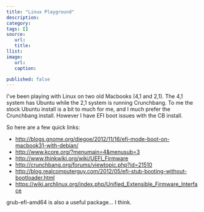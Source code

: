```yaml
---
title: "Linux Playground"
description:
category:
tags: []
source:
   url:
   title:
llist:
image:
   url:
   caption:

published: false
---
```


I've been playing with Linux on two old Macbooks (4,1 and 2,1). The 4,1 system has Ubuntu while the 2,1 system is running Crunchbang. To me the stock Ubuntu install is a bit to much for me, and I much prefer the Crunchbang install. However I have EFI boot issues with the CB install.


So here are a few quick links:

* http://blogs.gnome.org/diegoe/2012/11/16/efi-mode-boot-on-macbook31-with-debian/
* http://www.kcore.org/?menumain=4&menusub=3
* http://www.thinkwiki.org/wiki/UEFI_Firmware
* http://crunchbang.org/forums/viewtopic.php?id=21510
* http://blog.realcomputerguy.com/2012/05/efi-stub-booting-without-bootloader.html
* https://wiki.archlinux.org/index.php/Unified_Extensible_Firmware_Interface

grub-efi-amd64 is also a useful package... I think.